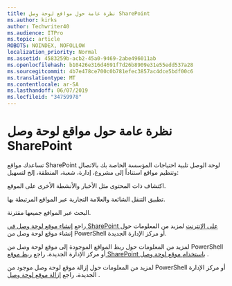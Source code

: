 ```yaml
---
title: نظرة عامة حول مواقع لوحة وصل SharePoint
ms.author: kirks
author: Techwriter40
ms.audience: ITPro
ms.topic: article
ROBOTS: NOINDEX, NOFOLLOW
localization_priority: Normal
ms.assetid: 4583259b-acb2-45a0-9469-2abe496011ab
ms.openlocfilehash: b10426e316d4691f7d26b8909e31e55edd537a28
ms.sourcegitcommit: 4b7e478ce700c0b781efec3857ac4dce5bdf00c6
ms.translationtype: MT
ms.contentlocale: ar-SA
ms.lasthandoff: 06/07/2019
ms.locfileid: "34759978"
---
```

# <a name="sharepoint-hub-sites-overview"></a>نظرة عامة حول مواقع لوحة وصل SharePoint

تساعدك مواقع SharePoint لوحة الوصل تلبية احتياجات المؤسسة الخاصة بك بالاتصال وتنظيم مواقع استناداً إلى مشروع، إدارة، شعبة، المنطقة، إلخ لتسهيل:

اكتشاف ذات المحتوى مثل الأخبار والأنشطة الأخرى على الموقع.

تطبيق التنقل الشائعة والعلامة التجارية عبر المواقع المرتبطة بها. 

البحث عبر المواقع جميعها مقترنة.

راجع [إنشاء موقع لوحة وصل في SharePoint على الإنترنت](https://docs.microsoft.com/sharepoint/create-hub-site) لمزيد من المعلومات حول إنشاء موقع لوحة وصل من PowerShell أو مركز الإدارة الجديدة.

لمزيد من المعلومات حول ربط المواقع الموجودة إلى موقع لوحة وصل من PowerShell أو مركز الإدارة الجديدة، راجع [ربط موقع SharePoint باستخدام موقع لوحة وصل](https://support.office.com/article/associate-a-sharepoint-site-with-a-hub-site-ae0009fd-af04-4d3d-917d-88edb43efc05) .

لمزيد من المعلومات حول إزالة موقع لوحة وصل موجود من PowerShell أو مركز الإدارة الجديدة، راجع [إزالة موقع لوحة وصل](https://docs.microsoft.com/sharepoint/remove-hub-site) .

